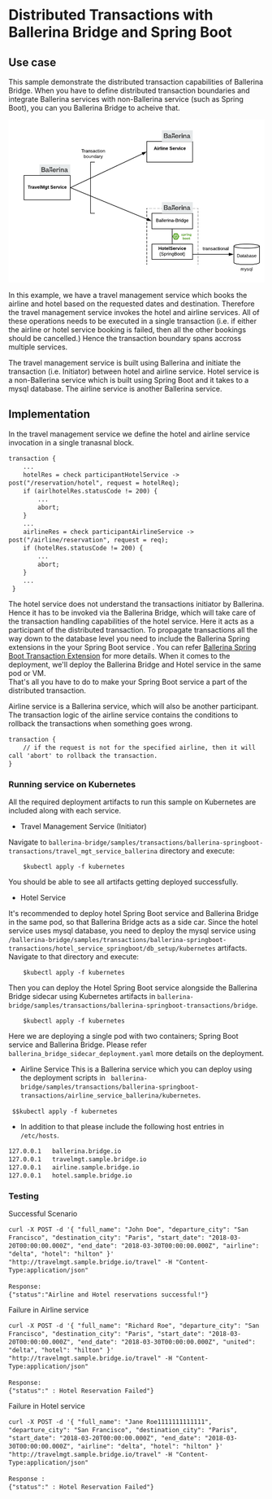 # Distributed Transactions with Ballerina Bridge and Spring Boot 


## Use case
This sample demonstrate the distributed transaction capabilities of Ballerina Bridge. When you have to define distributed transaction boundaries and integrate Ballerina services with non-Ballerina service (such as Spring Boot), you can you Ballerina Bridge to acheive that. 

![Ballerina Distributed Transactions with Spring Boot](images/transactions.png "Ballerina Distributed Transactions with Spring Boot")
 
In this example, we have a travel management service which books the airline and hotel based on the requested dates and destination. Therefore the travel management service invokes the hotel and airline services. All of these operations needs to be executed in a single transaction (i.e. if either the airline or hotel service booking is failed, then all the other bookings should be cancelled.)
Hence the transaction boundary spans accross multiple services.  

The travel management service is built using Ballerina and initiate the transaction (i.e. Initiator) between hotel and airline service. Hotel service is a non-Ballerina service which is built using Spring Boot and it takes to a mysql database. The airline service is another Ballerina service. 



## Implementation 

In the travel management service we define the hotel and airline service invocation in a single tranasnal block. 
```ballerina
transaction { 
    ... 
    hotelRes = check participantHotelService -> post("/reservation/hotel", request = hotelReq);
    if (airlhotelRes.statusCode != 200) { 
        ...
        abort;
    }
    ... 
    airlineRes = check participantAirlineService -> post("/airline/reservation", request = req);
    if (hotelRes.statusCode != 200) { 
        ...
        abort;
    }
    ...
 }
```

The hotel service does not understand the transactions initiator by Ballerina. Hence it has to be invoked via the Ballerina Bridge, which will take care of the transaction handling capabilities of the hotel service. Here it acts as a participant of the distributed transaction. 
To propagate transactions all the way down to the database level you need to include the Ballerina Spring extensions in the your Spring Boot service . You can refer [Ballerina Spring Boot Transaction Extension](../../../lang-ext/spring-boot-transaction/README.md) for more details.
When it comes to the deployment, we'll deploy the Ballerina Bridge and Hotel service in the same pod or VM.  
  That's all you have to do to make your Spring Boot service a part of the distributed transaction. 

Airline service is a Ballerina service, which will also be another participant. The transaction logic of the airline service contains the conditions to rollback the transactions when something goes wrong. 
```ballerina
transaction {
    // if the request is not for the specified airline, then it will call 'abort' to rollback the transaction. 
}
```

 
### Running service on Kubernetes 
All the required deployment artifacts to run this sample on Kubernetes are included along with each service. 

- Travel Management Service (Initiator)

Navigate to ``ballerina-bridge/samples/transactions/ballerina-springboot-transactions/travel_mgt_service_ballerina`` directory and execute: 
```
    $kubectl apply -f kubernetes
```
You should be able to see all artifacts getting deployed successfully. 


- Hotel Service 

It's recommended to deploy hotel Spring Boot service and Ballerina Bridge in the same pod, so that Ballerina Bridge acts as a side car. 
Since the hotel service uses mysql database, you need to deploy the mysql service using ``/ballerina-bridge/samples/transactions/ballerina-springboot-transactions/hotel_service_springboot/db_setup/kubernetes`` artifacts. 
Navigate to that directory and execute: 

```
    $kubectl apply -f kubernetes
```

Then you can deploy the Hotel Spring Boot service alongside the Ballerina Bridge sidecar using Kubernetes artifacts in ``ballerina-bridge/samples/transactions/ballerina-springboot-transactions/bridge``. 

```
    $kubectl apply -f kubernetes
```
Here we are deploying a single pod with two containers; Spring Boot service and Ballerina Bridge. Please refer `` ballerina_bridge_sidecar_deployment.yaml`` more details on the deployment. 



- Airline Service 
This is a Ballerina service which you can deploy using the deployment scripts in `` ballerina-bridge/samples/transactions/ballerina-springboot-transactions/airline_service_ballerina/kubernetes``. 

`` $$kubectl apply -f kubernetes``

- In addition to that please include the following host entries in ``/etc/hosts``. 

``` 
127.0.0.1   ballerina.bridge.io
127.0.0.1   travelmgt.sample.bridge.io
127.0.0.1   airline.sample.bridge.io
127.0.0.1   hotel.sample.bridge.io
```
 ### Testing 
Successful Scenario 
``` 
curl -X POST -d '{ "full_name": "John Doe", "departure_city": "San Francisco", "destination_city": "Paris", "start_date": "2018-03-20T00:00:00.000Z", "end_date": "2018-03-30T00:00:00.000Z", "airline": "delta", "hotel": "hilton" }'  "http://travelmgt.sample.bridge.io/travel" -H "Content-Type:application/json"

Response: 
{"status":"Airline and Hotel reservations successful!"}
```

Failure in Airline service 
```
curl -X POST -d '{ "full_name": "Richard Roe", "departure_city": "San Francisco", "destination_city": "Paris", "start_date": "2018-03-20T00:00:00.000Z", "end_date": "2018-03-30T00:00:00.000Z", "united": "delta", "hotel": "hilton" }'  "http://travelmgt.sample.bridge.io/travel" -H "Content-Type:application/json"

Response:
{"status":" : Hotel Reservation Failed"}

```

Failure in Hotel service 
```
curl -X POST -d '{ "full_name": "Jane Roe1111111111111", "departure_city": "San Francisco", "destination_city": "Paris", "start_date": "2018-03-20T00:00:00.000Z", "end_date": "2018-03-30T00:00:00.000Z", "airline": "delta", "hotel": "hilton" }'  "http://travelmgt.sample.bridge.io/travel" -H "Content-Type:application/json"

Response : 
{"status":" : Hotel Reservation Failed"}
```






